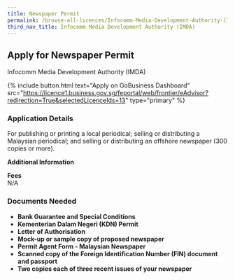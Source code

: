 ```yaml
---
title: Newspaper Permit
permalink: /browse-all-licences/Infocomm-Media-Development-Authority-(IMDA)/Newspaper-Permit
third_nav_title: Infocomm Media Development Authority (IMDA)
---
```


## Apply for Newspaper Permit

Infocomm Media Development Authority (IMDA)

{% include button.html text="Apply on GoBusiness Dashboard" src="https://licence1.business.gov.sg/feportal/web/frontier/eAdvisor?redirection=True&selectedLicenceIds=13" type="primary" %}

### Application Details

<p>For publishing or printing a local periodical; selling or distributing a Malaysian periodical; and selling or distributing an offshore newspaper (300 copies or more).</p>

**Additional Information**

<p><strong>Fees</strong><br />N/A</p>

### Documents Needed

<ul>
 <li><strong>Bank Guarantee and Special Conditions</strong></li>
 <li><strong>Kementerian Dalam Negeri (KDN) Permit</strong></li>
 <li><strong>Letter of Authorisation</strong></li>
 <li><strong>Mock-up or sample copy of proposed newspaper</strong></li>
 <li><strong>Permit Agent Form - Malaysian Newspaper</strong></li>
 <li><strong>Scanned copy of the Foreign Identification Number (FIN) document and passport</strong></li>
 <li><strong>Two copies each of three recent issues of your newspaper</strong></li>
 </ul>


